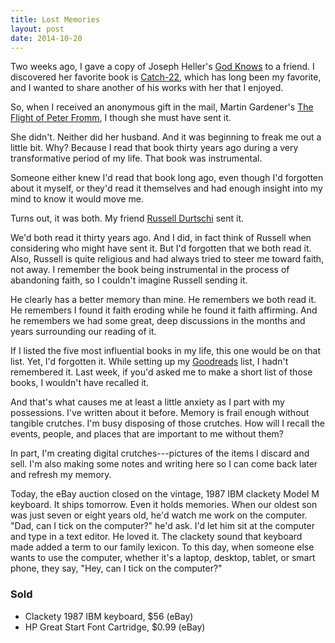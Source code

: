 ```yaml
---
title: Lost Memories
layout: post
date: 2014-10-20
---
```


Two weeks ago, I gave a copy of Joseph Heller's [God Knows][1] to a
friend. I discovered her favorite book is [Catch-22][2], which has long
been my favorite, and I wanted to share another of his works with her
that I enjoyed.

So, when I received an anonymous gift in the mail, Martin Gardener's
[The Flight of Peter Fromm][3], I though she must have sent it.

She didn't. Neither did her husband. And it was beginning to freak me
out a little bit. Why? Because I read that book thirty years ago during
a very transformative period of my life. That book was instrumental.

Someone either knew I'd read that book long ago, even though I'd
forgotten about it myself, or they'd read it themselves and had enough
insight into my mind to know it would move me.

Turns out, it was both. My friend [Russell Durtschi][4] sent it.

We'd both read it thirty years ago. And I did, in fact think of Russell
when considering who might have sent it. But I'd forgotten that we both
read it. Also, Russell is quite religious and had always tried to steer
me toward faith, not away. I remember the book being instrumental in the
process of abandoning faith, so I couldn't imagine Russell sending it.

He clearly has a better memory than mine. He remembers we both read it.
He remembers I found it faith eroding while he found it faith affirming.
And he remembers we had some great, deep discussions in the months and
years surrounding our reading of it.

If I listed the five most influential books in my life, this one would
be on that list. Yet, I'd forgotten it. While setting up my
[Goodreads][5] list, I hadn't remembered it. Last week, if you'd asked
me to make a short list of those books, I wouldn't have recalled it.

And that's what causes me at least a little anxiety as I part with my
possessions. I've written about it before. Memory is frail enough without
tangible crutches. I'm busy disposing of those crutches. How will I
recall the events, people, and places that are important to me without
them?

In part, I'm creating digital crutches---pictures of the items I discard
and sell. I'm also making some notes and writing here so I can come back
later and refresh my memory.

Today, the eBay auction closed on the vintage, 1987 IBM clackety Model M
keyboard. It ships tomorrow. Even it holds memories. When our oldest son
was just seven or eight years old, he'd watch me work on the computer.
"Dad, can I tick on the computer?" he'd ask. I'd let him sit at the
computer and type in a text editor. He loved it. The clackety sound that
keyboard made added a term to our family lexicon. To this day, when
someone else wants to use the computer, whether it's a laptop, desktop,
tablet, or smart phone, they say, "Hey, can I tick on the computer?"

### Sold ###
- Clackety 1987 IBM keyboard, $56 (eBay)
- HP Great Start Font Cartridge, $0.99 (eBay)

[1]: https://www.goodreads.com/book/show/10711.God_Knows
[2]: https://www.goodreads.com/book/show/168668.Catch_22
[3]: https://www.goodreads.com/book/show/156962.The_Flight_of_Peter_Fromm
[4]: https://twitter.com/rmdurtschi
[5]: https://www.goodreads.com/review/list/6666037
